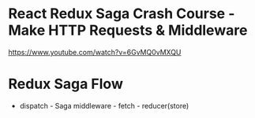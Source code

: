 # React Redux Saga Crash Course - Make HTTP Requests & Middleware

https://www.youtube.com/watch?v=6GvMQ0vMXQU

# Redux Saga Flow

- dispatch - Saga middleware - fetch - reducer(store)
